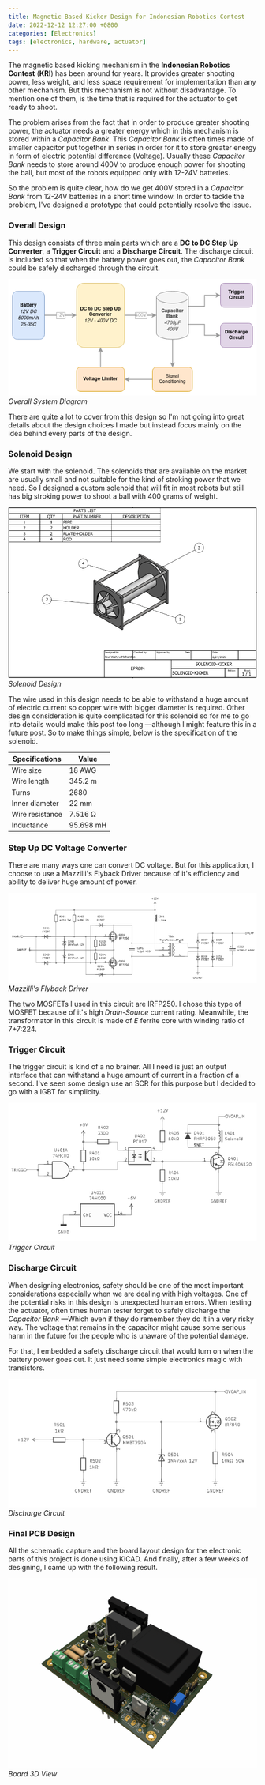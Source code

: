 ```yaml
---
title: Magnetic Based Kicker Design for Indonesian Robotics Contest
date: 2022-12-12 12:27:00 +0800
categories: [Electronics]
tags: [electronics, hardware, actuator]
---
```


The magnetic based kicking mechanism in the **Indonesian Robotics Contest** (**KRI**) has 
been around for years. It provides greater shooting power, less weight, and less space
requirement for implementation than any other mechanism. But this mechanism is not without
disadvantage. To mention one of them, is the time that is required for the actuator to get
ready to shoot.

The problem arises from the fact that in order to produce greater shooting power, the
actuator needs a greater energy which in this mechanism is stored within a *Capacitor Bank*.
This *Capacitor Bank* is often times made of smaller capacitor put together in series in
order for it to store greater energy in form of electric potential difference (Voltage).
Usually these *Capacitor Bank* needs to store around 400V to produce enough power for
shooting the ball, but most of the robots equipped only with 12-24V batteries.

So the problem is quite clear, how do we get 400V stored in a *Capacitor Bank* from 12-24V
batteries in a short time window. In order to tackle the problem, I've designed a prototype that could potentially resolve
the issue. 

### Overall Design
This design consists of three main parts which are a **DC to DC Step Up
Converter**, a **Trigger Circuit** and a **Discharge Circuit**. The discharge circuit is
included so that when the battery power goes out, the *Capacitor Bank* could be safely
discharged through the circuit.

![block-diagram](/assets/solenoid_kicker/diag_solenoid_kicker.drawio.png "Diagram")
_Overall System Diagram_

There are quite a lot to cover from this design so I'm not going into great details about
the design choices I made but instead focus mainly on the idea behind every parts of the
design.

### Solenoid Design
We start with the solenoid. The solenoids that are available on the market are usually
small and not suitable for the kind of stroking power that we need. So I designed a
custom solenoid that will fit in most robots but still has big stroking power to shoot
a ball with 400 grams of weight.

![solenoid-design](/assets/solenoid_kicker/solenoid_design.png "Solenoid Design")
_Solenoid Design_

The wire used in this design needs to be able to withstand a huge amount of electric current 
so copper wire with bigger diameter is required. Other design consideration is quite 
complicated for this solenoid so for me to go into details would make this post too long 
—although I might feature this in a future post. So to make things simple, below is the 
specification of the solenoid.

| Specifications  | Value     |
|-----------------|-----------|
| Wire size       | 18 AWG    |
| Wire length     | 345.2 m   |
| Turns           | 2680      |
| Inner diameter  | 22 mm     |
| Wire resistance | 7.516 Ω   |
| Inductance      | 95.698 mH |

### Step Up DC Voltage Converter
There are many ways one can convert DC voltage. But for this application, I choose to use 
a Mazzilli's Flyback Driver because of it's efficiency and ability to deliver huge amount 
of power.

![flyback-driver](/assets/solenoid_kicker/flyback_driver.png "Mazzilli's Flyback Driver")
_Mazzilli's Flyback Driver_

The two MOSFETs I used in this circuit are IRFP250. I chose this type of MOSFET because of
it's high *Drain-Source* current rating. Meanwhile, the transformator in this circuit is
made of *E* ferrite core with winding ratio of 7+7:224.

### Trigger Circuit
The trigger circuit is kind of a no brainer. All I need is just an output interface that 
can withstand a huge amount of current in a fraction of a second. I've seen some design 
use an SCR for this purpose but I decided to go with a IGBT for simplicity.

![trigger-circuit](/assets/solenoid_kicker/trigger_circuit.png "Trigger Circuit")
_Trigger Circuit_

### Discharge Circuit
When designing electronics, safety should be one of the most important considerations 
especially when we are dealing with high voltages. One of the potential risks in this 
design is unexpected human errors. When testing the actuator, often times human tester
forget to safely discharge the *Capacitor Bank* —Which even if they do remember they do it
in a very risky way. The voltage that remains in the capacitor might cause some serious 
harm in the future for the people who is unaware of the potential damage.

For that, I embedded a safety discharge circuit that would turn on when the battery power
goes out. It just need some simple electronics magic with transistors.

![discharge-circuit](/assets/solenoid_kicker/discharge_circuit.png "Discharge Circuit")
_Discharge Circuit_

### Final PCB Design
All the schematic capture and the board layout design for the electronic parts of this 
project is done using KiCAD. And finally, after a few weeks of designing, I came up with 
the following result.

![board-view](/assets/solenoid_kicker/solenoid_kicker_board.png "Board 3D View")
_Board 3D View_


